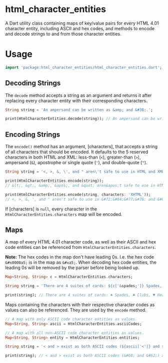 # html_character_entities

A Dart utility class containing maps of key/value pairs for every
HTML 4.01 character entity, including ASCII and hex codes, and methods
to encode and decode strings to and from those character entities.

# Usage

```dart
import 'package:html_character_entities/html_character_entities.dart';
```

## Decoding Strings

The `decode` method accepts a string as an argument and returns it after
replacing every character entity with their corresponding characters.

```dart
String string = 'An ampersand can be written as &amp; and &#38;.';

print(HtmlCharacterEntities.decode(string)); // An ampersand can be written as & and &.
```

## Encoding Strings

The `encode()` method has an argument, [characters], that accepts a string
of all characters that should be encoded. It defaults to the 5 reserved
characters in both HTML and XML: less-than (`<`), greater-than (`>`),
ampersand (`&`), apostrophe or single quote (`'`), and double-quote (`"`).

```dart
String string = '<, >, &, \', and " aren\'t safe to use in HTML and XML.';

print(HtmlCharacterEntities.encode(string));
// &lt;, &gt;, &amp;, &apos;, and &quot; aren&apos;t safe to use in HTML and XML.

print(HtmlCharacterEntities.encode(string, characters: 'XHTML'));
// <, >, &, ', and " aren't safe to use in &#72;&#84;&#77;&#76; and &#88;&#77;&#76;.
```

If [characters] is `null`, every character in the `HtmlCharacterEntities.characters` map will be encoded.

## Maps

A map of every HTML 4.01 character code, as well as their ASCII and hex
code entities can be referenced from `HtmlCharacterEntities.characters`.

__Note:__ The hex codes in the map don't have leading 0s. I.e. the hex
code `&#x0000a5;` is in the map as `&#xa5;`. When decoding hex code
entities, the leading 0s will be removed by the parser before being
looked up.

```dart
Map<String, String> c = HtmlCharacterEntities.characters;

String string = 'There are 4 suites of cards: ${c['&spades;']} Spades, ${c['&clubs;']} Clubs, ${c['&hearts;']} Hearts, ${c['&diams;']} Diamonds';

print(string); // There are 4 suites of cards: ♠ Spades, ♣ Clubs, ♥ Hearts, ♦ Diamonds
```

Maps containing the characters with their respective character codes
as values can also be referenced. They are used by the `encode` method.

```dart
// A map with only ASCII code character entities as values.
Map<String, String> ascii = HtmlCharacterEntities.asciiCodes;

// A map with all non-ASCII code character entities as values.
Map<String, String> entity = HtmlCharacterEntities.entities;

String string = '< and > exist as both ASCII codes (${ascii['<']} and ${ascii['>']}) and character entities (${entity['<']} and ${entity['>']}).';

print(string); // < and > exist as both ASCII codes (&#60; and &#62;) and character entities (&lt; and &gt;).
```
